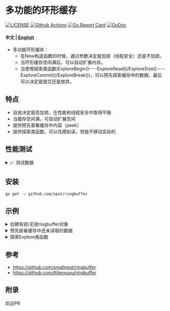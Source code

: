 # 多功能的环形缓存

[![LICENSE](https://img.shields.io/badge/LICENSE-MIT-blue)](https://github.com/zput/ringbuffer/blob/master/LICENSE)
[![Github Actions](https://github.com/zput/ringbuffer/workflows/CI/badge.svg)](https://github.com/zput/ringbuffer/actions)
[![Go Report Card](https://goreportcard.com/badge/github.com/zput/ringbuffer)](https://goreportcard.com/report/github.com/zput/ringbuffer)
[![GoDoc](https://godoc.org/github.com/zput/ringbuffer?status.svg)](https://godoc.org/github.com/zput/ringbuffer)

#### 中文 | [English](README.md)

- 多功能环形缓存：
  - 在New构造函数的时候，通过参数决定是加锁（线程安全）还是不加锁。
  - 当环形缓存空间满后，可以自动扩展内存。
  - 当使用探索类函数(ExploreBegin()----ExploreRead()/ExploreSize()----ExploreCommit()/ExploreBreak())，可以预先探索缓存中的数据，最后可以决定是提交还是放弃。
         
## 特点

- 自由决定是否加锁，在性能和线程安全中取得平衡
- 当缓存空间满，可自动扩展空间
- 提供预先查看缓存中内容（peek）
- 提供探索类函数，可以先模拟读，但是不移动实际的

## 性能测试

<details>
  <summary> 📈 测试数据 </summary>

> 测试电脑 Mac 

### 读写测试

无锁

```golang
goos: darwin
goarch: amd64
pkg: github.com/zput/ringbuffer
BenchmarkRingBuffer_Sync_Unlock-4   	29223921	        43.5 ns/op
PASS
```

有锁

```golang
goos: darwin
goarch: amd64
pkg: github.com/zput/ringbuffer
BenchmarkRingBuffer_Sync_Lock-4   	12641550	        89.1 ns/op
PASS
```

</details>

## 安装

```bash
go get -u github.com/zput/ringbuffer
```

## 示例

<details>
  <summary> 创建有锁/无锁ringbuffer对象</summary>

```go
package main

import (
	"fmt"
	"github.com/zput/ringbuffer"
)

const bufferCapacity = 5

func main() {
	var (
		unLockBuffer *ringbuffer.RingBuffer
		lockBuffer *ringbuffer.RingBuffer
	)

	// default not thread safe
	unLockBuffer = ringbuffer.New(bufferCapacity)
	fmt.Println(unLockBuffer.WriteString("writing ..."))
	fmt.Println(unLockBuffer.Size(), unLockBuffer.Capacity())
	fmt.Println(string(unLockBuffer.ReadAll2NewByteSlice()))

	var(
		whetherThreadSafe = true
		data = make([]byte, bufferCapacity, bufferCapacity+2)
		err error
	)

	lockBuffer, err = ringbuffer.NewWithDataAndPointer(data, 0, 0, false, whetherThreadSafe)
	if err != nil{
		panic(err)
	}
	// should equal true
	fmt.Println(lockBuffer.IsFull())
	// size == 5  capacity == 5
	fmt.Println(lockBuffer.Size(), lockBuffer.Capacity())
	// [0 0 0 0 0]
	fmt.Println(lockBuffer.ReadAll2NewByteSlice())

	err = lockBuffer.WriteOneByte(byte(15))
	if err != nil{
		panic(err)
	}
	// [15 0 0 0 0 0] -compare- [15 0 0 0 0]
	// still use same memory between data and lockBuffer
	fmt.Println(lockBuffer.ReadAll2NewByteSlice(), "-compare-", data)
}

/*
11 <nil>
11 11
writing ...
true
5 5
[0 0 0 0 0]
[15 0 0 0 0 0] -compare- [15 0 0 0 0]

Process finished with exit code 0
*/

```

</details>

<details>
  <summary> 预先偷看缓存中还未读取的数据 </summary>

```go
package main

import (
	"fmt"
	"github.com/zput/ringbuffer"
)

const bufferCapacity = 1024

func main() {
	// default not thread safe
	buffer := ringbuffer.New(bufferCapacity)

	fmt.Println(buffer.WriteString("writing ..."))

	fmt.Printf("size[%d]; capacity[%d]\n", buffer.Size(), buffer.Capacity())

	print := func(first, second []byte) {
		if len(second) == 0 {
			fmt.Println(string(first))
		} else {
			first = append(first, second...)
			fmt.Println(string(first))
		}
	}

	print(buffer.Peek(7))

	print(buffer.PeekAll())

	fmt.Println(buffer.PeekUint8())

	fmt.Println(buffer.PeekUint16())

	fmt.Println(buffer.PeekUint32())

	fmt.Println(buffer.PeekUint64())
}

/*
11 <nil>
size[11]; capacity[1024]
writing
writing ...
119
30578
2003986804
8607057786564405024

Process finished with exit code 0
*/
```

</details>

<details>
  <summary> 探索Explore类函数 </summary>

```go
package main

import (
	"fmt"
	"github.com/zput/ringbuffer"
)

const bufferCapacity = 1024

func main() {
	// default not thread safe
	buffer := ringbuffer.New(bufferCapacity)

	fmt.Println(buffer.WriteString("writing ..."))

	fmt.Println(buffer.PrintRingBufferInfo())

	buffer.ExploreBegin()

	buf := make([]byte, 4)

	n, err := buffer.ExploreRead(buf)
	if err != nil {
		panic(err)
	}

	fmt.Printf("read %d byte through ExploreRead;\nremaining %d size to explore read;\nremaining %d size to read;\n", n, buffer.ExploreSize(), buffer.Size())

	buffer.ExploreCommit()

	fmt.Println("====after commit=====")

	fmt.Printf("remaining %d size to explore read;\nremaining %d size to read;", buffer.ExploreSize(), buffer.Size())

}

/*
11 <nil>

	Ring Buffer:
		Cap: 1024
		size(can read): 11
		FreeSpace: 1013
		Content: writing ...

read 4 byte through ExploreRead;
remaining 7 size to explore read;
remaining 11 size to read;
====after commit=====
remaining 7 size to explore read;
remaining 7 size to read;
Process finished with exit code 0
*/
```

</details>


## 参考

- https://github.com/smallnest/ringbuffer
- https://github.com/Allenxuxu/ringbuffer

## 附录

欢迎PR
